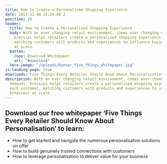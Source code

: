 ```yaml
---
title: How to Create a Personalised Shopping Experience
date: 2017-11-08 15:24:00 Z
position: 19
header:
  title: How to Create a Personalised Shopping Experience
  body: With an ever changing retail environment, comes ever changing customer demands.
    Dressipi helps retailers create a personalised shopping experience for each customer,
    matching customers with products and experiences to influence buying behaviour
    at scale.
  button:
    copy: Download Whitepaper
    url: "#download"
  hero-image: "/uploads/banner_five_things_whitepaper.jpg"
is-landing-page: true
downloads: Five Things Every Retailer Should Know About Personalisation Whitepaper
description: With an ever changing retail environment, comes ever changing customer
  demands. Dressipi helps retailers create a personalised shopping experience for
  each customer, matching customers with products and experiences to influence buying
  behaviour at scale.
---
```


## Download our free whitepaper ‘Five Things Every Retailer Should Know About Personalisation’ to learn:

* How to get started and navigate the numerous personalisation solutions on offer
* How to build genuinely trusted connections with customers
* How to leverage personalisation to deliver value for your business
